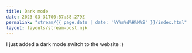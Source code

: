 ```yaml
---
title: Dark mode
date: 2023-03-31T00:57:38.279Z
permalink: "stream/{{ page.date | date: '%Y%m%d%H%M%S' }}/index.html"
layout: layouts/stream-post.njk
---
```

I just added a dark mode switch to the website :)
